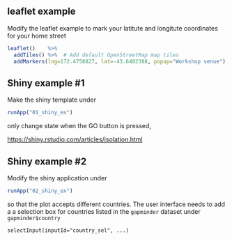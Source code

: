 
## leaflet example

Modify the leaflet example to mark your latitute and longitute coordinates
for your home street

```R
leaflet()    %>%
  addTiles() %>%  # Add default OpenStreetMap map tiles
  addMarkers(lng=172.4758827, lat=-43.6402388, popup="Workshop venue")
```

## Shiny example #1

Make the shiny template under 

```R
runApp("01_shiny_ex")
```

only change state when the GO button is pressed, 

https://shiny.rstudio.com/articles/isolation.html

## Shiny example #2

Modify the shiny application under

```R
runApp("02_shiny_ex")
```

so that the plot accepts different countries. The user interface needs to add a
a selection box for countries listed in the `gapminder` dataset under `gapminder$country`

```
selectInput(inputId="country_sel", ...)
```